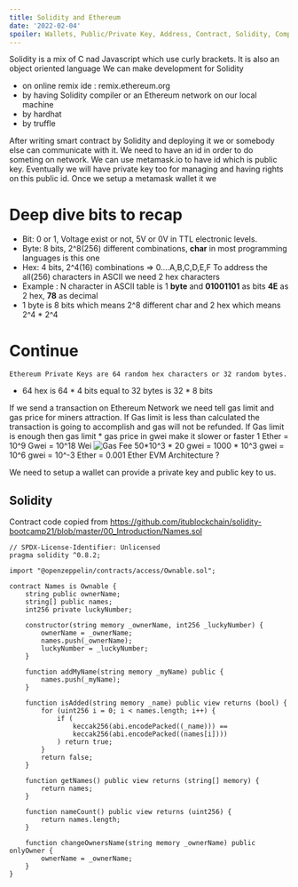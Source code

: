 ```yaml
---
title: Solidity and Ethereum 
date: '2022-02-04'
spoiler: Wallets, Public/Private Key, Address, Contract, Solidity, Compiler, Development Enviroment, Transaction, Gas
---
```


Solidity is a mix of C nad Javascript which use curly brackets.
It is also an object oriented language
We can make development for Solidity 
- on online remix ide : remix.ethereum.org
- by having Solidity compiler or an Ethereum network on our local machine
- by hardhat
- by truffle
  
After writing smart contract by Solidity and deploying it we or somebody else can communicate with it.
We need to have an id in order to do someting on network. 
We can use metamask.io to have id which is public key. Eventually we will have private key too for managing and having rights on this public id. Once we setup a metamask wallet it we 

# Deep dive bits to recap
- Bit: 0 or 1, Voltage exist or not, 5V or 0V in TTL electronic levels.
- Byte: 8 bits, 2^8(256) different combinations, **char** in most programming languages is this one
- Hex: 4 bits, 2^4(16) combinations => 0....A,B,C,D,E,F
To address the all(256) characters in ASCII we need 2 hex characters
- Example : N character in ASCII table is 1 **byte** and **01001101** as bits **4E** as 2 hex, **78** as decimal
- 1 byte is 8 bits which means 2^8 different char and 2 hex which means 2^4 * 2^4
  

# Continue
````Ethereum Private Keys are 64 random hex characters or 32 random bytes.````
- 64 hex is 64 * 4 bits equal to 32 bytes is 32 * 8 bits 

If we send a transaction on Ethereum Network we need tell gas limit and gas price for miners attraction.
If Gas limit is less than calculated the transaction is going to accomplish and gas will not be refunded.
If Gas limit is enough then gas limit * gas price in gwei make it slower or faster
1 Ether = 10^9 Gwei = 10^18 Wei 
![Gas Fee](./gas_fee.png)
50*10^3 * 20 gwei = 1000 * 10^3 gwei = 10^6 gwei = 10^-3 Ether = 0.001 Ether
EVM Architecture ?

We need to setup a wallet can provide a private key and public key to us. 
## Solidity

Contract code copied from https://github.com/itublockchain/solidity-bootcamp21/blob/master/00_Introduction/Names.sol
````
// SPDX-License-Identifier: Unlicensed
pragma solidity ^0.8.2;

import "@openzeppelin/contracts/access/Ownable.sol";

contract Names is Ownable {
    string public ownerName;
    string[] public names;
    int256 private luckyNumber;

    constructor(string memory _ownerName, int256 _luckyNumber) {
        ownerName = _ownerName;
        names.push(_ownerName);
        luckyNumber = _luckyNumber;
    }

    function addMyName(string memory _myName) public {
        names.push(_myName);
    }

    function isAdded(string memory _name) public view returns (bool) {
        for (uint256 i = 0; i < names.length; i++) {
            if (
                keccak256(abi.encodePacked((_name))) ==
                keccak256(abi.encodePacked((names[i])))
            ) return true;
        }
        return false;
    }

    function getNames() public view returns (string[] memory) {
        return names;
    }

    function nameCount() public view returns (uint256) {
        return names.length;
    }

    function changeOwnersName(string memory _ownerName) public onlyOwner {
        ownerName = _ownerName;
    }
}
````


